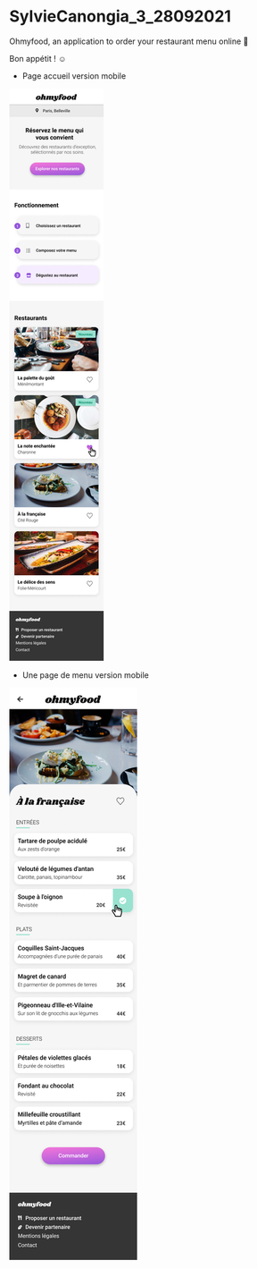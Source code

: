 # SylvieCanongia_3_28092021

Ohmyfood, an application to order your restaurant menu online :fork_and_knife:

Bon appétit ! :relaxed:

- Page accueil version mobile

![Screenshot page accueil - version mobile](./assets/images/Accueil.png)

- Une page de menu version mobile

![Screenshot page menu - version mobile](./assets/images/Menu%20-%20A%CC%80%20la%20franc%CC%A7aise.png)
